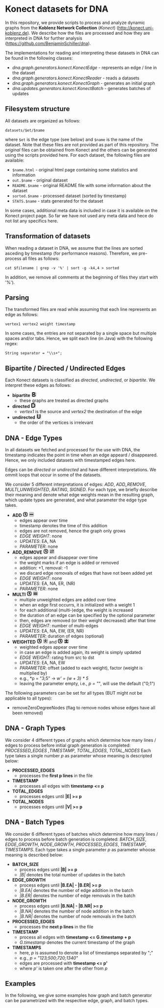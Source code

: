 # Konect datasets for DNA

In this repository, we provide scripts to process and analyze dynamic graphs from the **Koblenz Network Collection** (*Konect*) (http://konect.uni-koblenz.de).
We describe how the files are processed and how they are interpreted in DNA for further analysis (https://github.com/BenjaminSchiller/dna).

The implementations for reading and interpreting these datasets in DNA can be found in the following classes:

- *dna.graph.generators.konect.KonectEdge* - represents an edge / line in the dataset
- *dna.graph.generators.konect.KonectReader* - reads a datasets
- *dna.graph.generators.konect.KonectGraph* - generates an initial graph
- *dna.updates.generators.konect.KonectBatch* - generates batches of updates

## Filesystem structure

All datasets are organized as follows:

	datasets/$et/$name

where `$et` is the edge type (see below) and `$name` is the name of the dataset.
Note that these files are not provided as part of this repository.
The *original* files can be obtained from Konect and the others can be generated using the scripts provided here.
For each dataset, the following files are available:

- `$name.html` - original html page containing some statistics and information
- `out.$name` - original dataset
- `README.$name` - original README file with some information about the dataset
- `sorted.$name` - processed dataset (sorted by timestamp)
- `STATS.$name` - stats generated for the dataset

In some cases, additional meta data is included in case it is available on the Konect project page.
So far we have not used any meta data and hece do not list any specifics here.

## Transformation of datasets

When reading a dataset in DNA, we assume that the lines are sorted asceding by timestamp (for performance reasons).
Therefore, we pre-process all files as follows:

	cat $filename | grep -v '%' | sort -g -k4,4 > sorted

In addition, we remove all comments at the beginning of files they start with '%').


## Parsing

The transformed files are read while assuming that each line represents an edge as follows:

	vertex1 vertex2 weight timestamp

In some cases, the entries are not separated by a single space but multiple spaces and/or tabs.
Hence, we split each line (in Java) with the following regex:

	String separator = "\\s+";


## Bipartite / Directed / Undirected Edges

Each Konect datasets is classified as *directed*, *undirected*, or *bipartite*.
We interpret these edges as follows:

- **bipartite** ![bipartite](img/B.png)
	- these graphs are treated as directed graphs
- **directed** ![directed](img/D.png)
	- *vertex1* is the source and *vertex2* the destination of the edge
- **undirected** ![undirected](img/U.png)
	- the order of the vertices is irrelevant


## DNA - Edge Types

In all datasets we fetched and processed for the use with DNA, the timestamp indicates the point in time when an edge appeard / disappeared.
Hence, we only included datasets with timestamped edges here.

Edges can be *directed* or *undirected* and have different interpretations.
We ommit loops that occur in some of the datasets.

We consider 5 different interpretations of edges:
	*ADD*, *ADD_REMOVE*, *MULTI_UNWEIGHTED*, *RATING*, *SIGNED*.
For each type, we briefly describe their meaning and denote what edge weights mean in the resulting graph, which update types are generated, and what parameter the edge type takes.

- **ADD** ![timestamps](img/timestamps.png) ![undirected](img/ADD.png)
	- edges appear over time
	- timestamp denotes the time of this addition
	- edges are not removed, hence the graph only grows
	- *EDGE WEIGHT*: none
	- *UPDATES*: EA, NA
	- *PARAMETER*: none
- **ADD_REMOVE** ![timestamps](img/timestamps.png) ![ADD_REMOVE](img/ADD_REMOVE.png)
	- edges appear and disappear over time
	- the weight marks if an edge is added or removed
	- addition: +1, removal: -1
	- we discard edge removals of edges that have not been added yet
	- *EDGE WEIGHT*: none
	- *UPDATES*: EA, NA, ER, (NR)
	- *PARAMETER*: none
- **MULTI** ![timestamps](img/timestamps.png) ![undirected](img/MULTI.png)
	- multiple unweighted edges are added over time
	- when an edge first occurrs, it is initialized with a weight 1
	- for each additional (multi-)edge, the weight is increased
	- the duration of an edge can be specified by the optional parameter
	- then, edges are removed (or their weight decreased) after that time
	- *EDGE WEIGHT*: number of multi-edges
	- *UPDATES*: EA, NA, EW, (ER, NR)
	- *PARAMETER*: duration of edges (optional)
- **WEIGHTED** ![timestamps](img/timestamps.png) ![undirected](img/WEIGHTED.png) and ![timestamps](img/timestamps.png) ![undirected](img/SIGNED.png)
	- weighted edges appear over time
	- in case an edge is added again, its weight is simply updated
	- *EDGE WEIGHT*: rating from src to dst
	- *UPDATES*: EA, NA, EW
	- *PARAMETER*: offset (added to each weight), factor (weight is multiplied by)
	- e.g., *p = "3;5" -> *w' = (w + 3) * 5*
	- leaving the parameter empty, i.e., *p = ""*, will use the default ("0;1")

The following parameters can be set for all types (BUT might not be applicable to all types):

- removeZeroDegreeNodes (flag to remove nodes whose edges have all been removed)


## DNA - Graph Types

We consider 4 different types of graphs which determine how many lines / edges to process before initial graph generation is completed:
	*PROCESSED_EDGES* ,*TIMESTAMP*, *TOTAL_EDGES*, *TOTAL_NODES*
Each type takes a single number *p* as parameter whose meaning is descripted below:

- **PROCESSED_EDGES**
	- processes the **first p lines** in the file
- **TIMESTAMP**
	- processes all edges with **timestamp <= p**
- **TOTAL_EDGES**
	- processes edges until **|E| >= p**
- **TOTAL_NODES**
	- processes edges until **|V| >= p**

## DNA - Batch Types

We consider 6 different types of batches which determine how many lines / edges to process before batch generation is completed:
	*BATCH_SIZE*, *EDGE_GROWTH*, *NODE_GROWTH*, *PROCESSED_EDGES*, *TIMESTAMP*, *TIMESTAMPS*.
Each type takes a single parameter *p* as parameter whoose meaning is described below:

- **BATCH_SIZE**
	- process edges until **|B| >= p**
	- *|B|* denotes the total number of updates in the batch
- **EDGE_GROWTH**
	- process edges until **|B.EA| - |B.ER| >= p**
	- *|B.EA|* denotes the number of edge addition in the batch
	- *|B.ER|* denotes the number of edge removals in the batch
- **NODE_GROWTH**
	- process edges until **|B.NA| - |B.NR| >= p**
	- *|B.NA|* denotes the number of node addition in the batch
	- *|B.NR|* denotes the number of node removals in the batch
- **PROCESSED_EDGES**
	- processes the **next p lines** in the file
- **TIMESTAMP**
	- process all edges with **timestamp <= G.timestamp + p**
	- *G.timestamp* denotes the current timestamp of the graph
- **TIMESTAMPS**
	- here, *p* is assumed to denote a list of timestamps separated by ";"
	- e.g., *p = "123;500;720;1340"*
	- edges are processed with **timestamp <= p'**
	- where *p'* is taken one after the other from *p*


## Examples

In the following, we give some examples how graph and batch generator can be parametrized with the respective edge, graph, and batch types.

	
